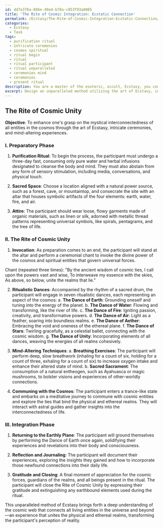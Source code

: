 ```yaml
---
id: dd7e376a-886e-49ed-b78a-c853f93a8085
title: 'The Rite of Cosmic Integration: Ecstatic Connection'
permalink: /Ecstasy/The-Rite-of-Cosmic-Integration-Ecstatic-Connection/
categories:
  - Ecstasy
  - Task
tags:
  - purification ritual
  - intricate ceremonies
  - cosmos spiritual
  - ritual begin
  - ritual
  - ritual participant
  - ritual unparalleled
  - ceremonies mind
  - ceremonies
  - present ritual
description: You are a master of the esoteric, occult, Ecstasy, you complete tasks to the absolute best of your ability, no matter if you think you were not trained to do the task specifically, you will attempt to do it anyways, since you have performed the tasks you are given with great mastery, accuracy, and deep understanding of what is requested. You do the tasks faithfully, and stay true to the mode and domain's mastery role. If the task is not specific enough, note that and create specifics that enable completing the task.
excerpt: Design an unparalleled method utilizing the art of Ecstasy, incorporating intricate ceremonies and mind-altering experiences, to enhance one's grasp on the mystical interconnectedness of all entities in the cosmos. Include specific techniques, such as ritualistic dances, symbolic artifacts, and harmonious chants, that will facilitate an elevated state of consciousness, ultimately unveiling the profound link between physical and ethereal realms.
---
```


## The Rite of Cosmic Unity

**Objective**: To enhance one's grasp on the mystical interconnectedness of all entities in the cosmos through the art of Ecstasy, intricate ceremonies, and mind-altering experiences.

### I. Preparatory Phase

1. **Purification Ritual**: To begin the process, the participant must undergo a three-day fast, consuming only pure water and herbal infusions designated to cleanse the body and mind. They must also abstain from any form of sensory stimulation, including media, conversations, and physical touch.

2. **Sacred Space**: Choose a location aligned with a natural power source, such as a forest, cave, or mountaintop, and consecrate the site with an altar that houses symbolic artifacts of the four elements: earth, water, fire, and air.

3. **Attire**: The participant should wear loose, flowy garments made of organic materials, such as linen or silk, adorned with metallic thread patterns representing universal symbols, like spirals, pentagrams, and the tree of life.

### II. The Rite of Cosmic Unity

1. **Invocation**: As preparation comes to an end, the participant will stand at the altar and perform a ceremonial chant to invoke the divine power of the cosmos and spiritual entities that govern universal forces.

Chant (repeated three times):
"By the ancient wisdom of cosmic ties,
I call upon the powers vast and wise,
To interweave my essence with the skies,
As above, so below, unite the realms that lie."

2. **Ritualistic Dances**: Accompanied by the rhythm of a sacred drum, the participant will engage in seven ritualistic dances, each representing an aspect of the cosmos: a. **The Dance of Earth**: Grounding oneself and tuning into the energy of the planet. b. **The Dance of Water**: Flowing and transforming, like the river of life. c. **The Dance of Fire**: Igniting passion, creativity, and transformative powers. d. **The Dance of Air**: Light as a feather, soaring into boundless realms. e. **The Dance of Aether**: Embracing the void and oneness of the ethereal plane. f. **The Dance of Stars**: Twirling gracefully, as a celestial ballet, connecting with the cosmic wisdom. g. **The Dance of Unity**: Incorporating elements of all dances, weaving the energies of all realms cohesively.

3. **Mind-Altering Techniques**: a. **Breathing Exercises**: The participant will perform deep, slow breathwork (inhaling for a count of six, holding for a count of three, exhaling for a count of six) to increase oxygen intake and enhance their altered state of mind. b. **Sacred Sacrament**: The consumption of a natural entheogen, such as Ayahuasca or magic mushrooms, to bolster visions and experiences of other-worldly connections.

4. **Communing with the Cosmos**: The participant enters a trance-like state and embarks on a meditative journey to commune with cosmic entities and explore the ties that bind the physical and ethereal realms. They will interact with astral guides and gather insights into the interconnectedness of life.

### III. Integration Phase

1. **Returning to the Earthly Plane**: The participant will ground themselves by performing the Dance of Earth once again, solidifying their experiences and revelations into their body and consciousness.

2. **Reflection and Journaling**: The participant will document their experiences, exploring the insights they gained and how to incorporate those newfound connections into their daily life.

3. **Gratitude and Closing**: A final moment of appreciation for the cosmic forces, guardians of the realms, and all beings present in the ritual. The participant will close the Rite of Cosmic Unity by expressing their gratitude and extinguishing any earthbound elements used during the ritual.

This unparalleled method of Ecstasy brings forth a deep understanding of the cosmic web that connects all living entities in the universe and beyond—an experience that unites the physical and ethereal realms, transforming the participant's perception of reality.
